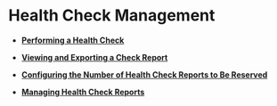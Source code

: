 # Health Check Management<a name="EN-US_TOPIC_0125375275"></a>

-   **[Performing a Health Check](performing-a-health-check.md)**  

-   **[Viewing and Exporting a Check Report](viewing-and-exporting-a-check-report.md)**  

-   **[Configuring the Number of Health Check Reports to Be Reserved](configuring-the-number-of-health-check-reports-to-be-reserved.md)**  

-   **[Managing Health Check Reports](managing-health-check-reports.md)**  


